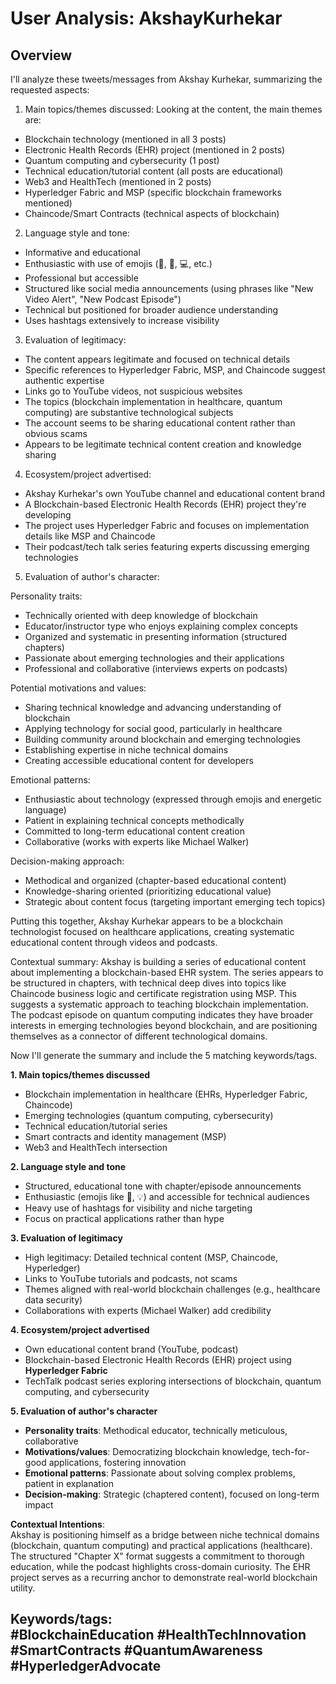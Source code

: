 # User Analysis: AkshayKurhekar

## Overview

<think>
I'll analyze these tweets/messages from Akshay Kurhekar, summarizing the requested aspects:

1. Main topics/themes discussed:
Looking at the content, the main themes are:
- Blockchain technology (mentioned in all 3 posts)
- Electronic Health Records (EHR) project (mentioned in 2 posts)
- Quantum computing and cybersecurity (1 post)
- Technical education/tutorial content (all posts are educational)
- Web3 and HealthTech (mentioned in 2 posts)
- Hyperledger Fabric and MSP (specific blockchain frameworks mentioned)
- Chaincode/Smart Contracts (technical aspects of blockchain)

2. Language style and tone:
- Informative and educational
- Enthusiastic with use of emojis (🚀, 🔐, 💻, etc.)
- Professional but accessible
- Structured like social media announcements (using phrases like "New Video Alert", "New Podcast Episode")
- Technical but positioned for broader audience understanding
- Uses hashtags extensively to increase visibility

3. Evaluation of legitimacy:
- The content appears legitimate and focused on technical details
- Specific references to Hyperledger Fabric, MSP, and Chaincode suggest authentic expertise
- Links go to YouTube videos, not suspicious websites
- The topics (blockchain implementation in healthcare, quantum computing) are substantive technological subjects
- The account seems to be sharing educational content rather than obvious scams
- Appears to be legitimate technical content creation and knowledge sharing

4. Ecosystem/project advertised:
- Akshay Kurhekar's own YouTube channel and educational content brand
- A Blockchain-based Electronic Health Records (EHR) project they're developing
- The project uses Hyperledger Fabric and focuses on implementation details like MSP and Chaincode
- Their podcast/tech talk series featuring experts discussing emerging technologies

5. Evaluation of author's character:

Personality traits:
- Technically oriented with deep knowledge of blockchain
- Educator/instructor type who enjoys explaining complex concepts
- Organized and systematic in presenting information (structured chapters)
- Passionate about emerging technologies and their applications
- Professional and collaborative (interviews experts on podcasts)

Potential motivations and values:
- Sharing technical knowledge and advancing understanding of blockchain
- Applying technology for social good, particularly in healthcare
- Building community around blockchain and emerging technologies
- Establishing expertise in niche technical domains
- Creating accessible educational content for developers

Emotional patterns:
- Enthusiastic about technology (expressed through emojis and energetic language)
- Patient in explaining technical concepts methodically
- Committed to long-term educational content creation
- Collaborative (works with experts like Michael Walker)

Decision-making approach:
- Methodical and organized (chapter-based educational content)
- Knowledge-sharing oriented (prioritizing educational value)
- Strategic about content focus (targeting important emerging tech topics)

Putting this together, Akshay Kurhekar appears to be a blockchain technologist focused on healthcare applications, creating systematic educational content through videos and podcasts.

Contextual summary:
Akshay is building a series of educational content about implementing a blockchain-based EHR system. The series appears to be structured in chapters, with technical deep dives into topics like Chaincode business logic and certificate registration using MSP. This suggests a systematic approach to teaching blockchain implementation. The podcast episode on quantum computing indicates they have broader interests in emerging technologies beyond blockchain, and are positioning themselves as a connector of different technological domains.

Now I'll generate the summary and include the 5 matching keywords/tags.
</think>

**1. Main topics/themes discussed**  
- Blockchain implementation in healthcare (EHRs, Hyperledger Fabric, Chaincode)  
- Emerging technologies (quantum computing, cybersecurity)  
- Technical education/tutorial series  
- Smart contracts and identity management (MSP)  
- Web3 and HealthTech intersection  

**2. Language style and tone**  
- Structured, educational tone with chapter/episode announcements  
- Enthusiastic (emojis like 🚀, 💡) and accessible for technical audiences  
- Heavy use of hashtags for visibility and niche targeting  
- Focus on practical applications rather than hype  

**3. Evaluation of legitimacy**  
- High legitimacy: Detailed technical content (MSP, Chaincode, Hyperledger)  
- Links to YouTube tutorials and podcasts, not scams  
- Themes aligned with real-world blockchain challenges (e.g., healthcare data security)  
- Collaborations with experts (Michael Walker) add credibility  

**4. Ecosystem/project advertised**  
- Own educational content brand (YouTube, podcast)  
- Blockchain-based Electronic Health Records (EHR) project using **Hyperledger Fabric**  
- TechTalk podcast series exploring intersections of blockchain, quantum computing, and cybersecurity  

**5. Evaluation of author's character**  
- **Personality traits**: Methodical educator, technically meticulous, collaborative  
- **Motivations/values**: Democratizing blockchain knowledge, tech-for-good applications, fostering innovation  
- **Emotional patterns**: Passionate about solving complex problems, patient in explanation  
- **Decision-making**: Strategic (chaptered content), focused on long-term impact  

**Contextual Intentions**:  
Akshay is positioning himself as a bridge between niche technical domains (blockchain, quantum computing) and practical applications (healthcare). The structured "Chapter X" format suggests a commitment to thorough education, while the podcast highlights cross-domain curiosity. The EHR project serves as a recurring anchor to demonstrate real-world blockchain utility.  

**Keywords/tags**:  
#BlockchainEducation #HealthTechInnovation #SmartContracts #QuantumAwareness #HyperledgerAdvocate
---
